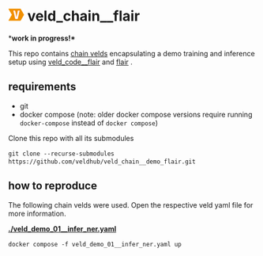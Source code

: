 # ![veld chain](https://raw.githubusercontent.com/veldhub/.github/refs/heads/main/images/symbol_V_letter.png) veld_chain__flair

\***work in progress!\***

This repo contains [chain velds](https://zenodo.org/records/13322913) encapsulating a demo training
and inference setup using [veld_code__flair](https://github.com/veldhub/veld_code__flair) and 
[flair](https://github.com/flairnlp/flair) .

## requirements

- git
- docker compose (note: older docker compose versions require running `docker-compose` instead of 
  `docker compose`)

Clone this repo with all its submodules
```
git clone --recurse-submodules https://github.com/veldhub/veld_chain__demo_flair.git
```

## how to reproduce

The following chain velds were used. Open the respective veld yaml file for more information.

**[./veld_demo_01__infer_ner.yaml](./veld_demo_01__infer_ner.yaml)** 

```
docker compose -f veld_demo_01__infer_ner.yaml up
```

